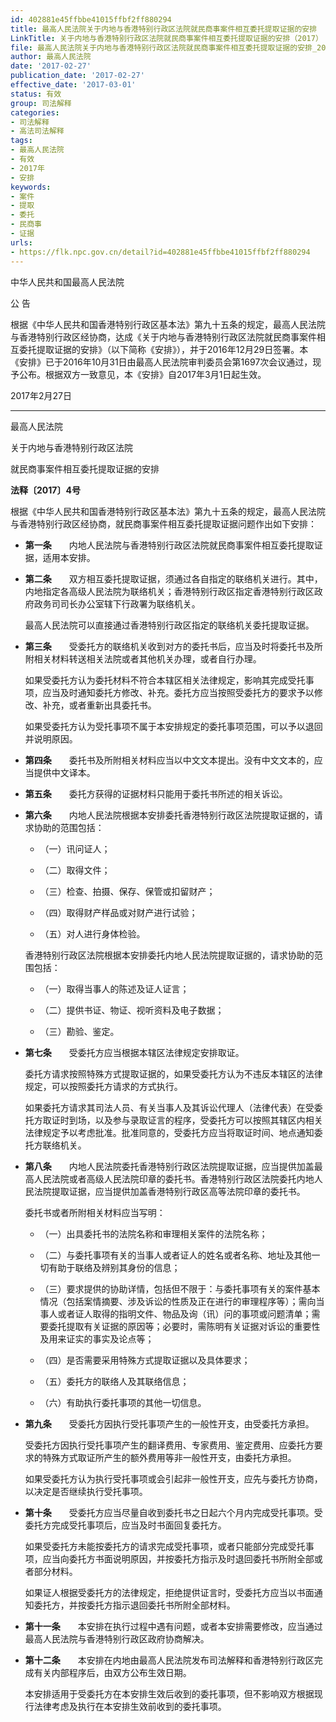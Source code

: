 ```yaml
---
id: 402881e45ffbbe41015ffbf2ff880294
title: 最高人民法院关于内地与香港特别行政区法院就民商事案件相互委托提取证据的安排
LinkTitle: 关于内地与香港特别行政区法院就民商事案件相互委托提取证据的安排（2017）
file: 最高人民法院关于内地与香港特别行政区法院就民商事案件相互委托提取证据的安排_20170227_402881e45ffbbe41015ffbf2ff880294.docx
author: 最高人民法院
date: '2017-02-27'
publication_date: '2017-02-27'
effective_date: '2017-03-01'
status: 有效
group: 司法解释
categories:
- 司法解释
- 高法司法解释
tags:
- 最高人民法院
- 有效
- 2017年
- 安排
keywords:
- 案件
- 提取
- 委托
- 民商事
- 证据
urls:
- https://flk.npc.gov.cn/detail?id=402881e45ffbbe41015ffbf2ff880294
---
```


中华人民共和国最高人民法院

公 告

根据《中华人民共和国香港特别行政区基本法》第九十五条的规定，最高人民法院与香港特别行政区经协商，达成《关于内地与香港特别行政区法院就民商事案件相互委托提取证据的安排》（以下简称《安排》），并于2016年12月29日签署。本《安排》已于2016年10月31日由最高人民法院审判委员会第1697次会议通过，现予公布。根据双方一致意见，本《安排》自2017年3月1日起生效。

2017年2月27日

---

最高人民法院

关于内地与香港特别行政区法院

就民商事案件相互委托提取证据的安排

**法释〔2017〕4号**

根据《中华人民共和国香港特别行政区基本法》第九十五条的规定，最高人民法院与香港特别行政区经协商，就民商事案件相互委托提取证据问题作出如下安排：

- **第一条**　　内地人民法院与香港特别行政区法院就民商事案件相互委托提取证据，适用本安排。

- **第二条**　　双方相互委托提取证据，须通过各自指定的联络机关进行。其中，内地指定各高级人民法院为联络机关；香港特别行政区指定香港特别行政区政府政务司司长办公室辖下行政署为联络机关。

  最高人民法院可以直接通过香港特别行政区指定的联络机关委托提取证据。

- **第三条**　　受委托方的联络机关收到对方的委托书后，应当及时将委托书及所附相关材料转送相关法院或者其他机关办理，或者自行办理。

  如果受委托方认为委托材料不符合本辖区相关法律规定，影响其完成受托事项，应当及时通知委托方修改、补充。委托方应当按照受委托方的要求予以修改、补充，或者重新出具委托书。

  如果受委托方认为受托事项不属于本安排规定的委托事项范围，可以予以退回并说明原因。

- **第四条**　　委托书及所附相关材料应当以中文文本提出。没有中文文本的，应当提供中文译本。

- **第五条**　　委托方获得的证据材料只能用于委托书所述的相关诉讼。

- **第六条**　　内地人民法院根据本安排委托香港特别行政区法院提取证据的，请求协助的范围包括：

  - （一）讯问证人；

  - （二）取得文件；

  - （三）检查、拍摄、保存、保管或扣留财产；

  - （四）取得财产样品或对财产进行试验；

  - （五）对人进行身体检验。

  香港特别行政区法院根据本安排委托内地人民法院提取证据的，请求协助的范围包括：

  - （一）取得当事人的陈述及证人证言；

  - （二）提供书证、物证、视听资料及电子数据；

  - （三）勘验、鉴定。

- **第七条**　　受委托方应当根据本辖区法律规定安排取证。

  委托方请求按照特殊方式提取证据的，如果受委托方认为不违反本辖区的法律规定，可以按照委托方请求的方式执行。

  如果委托方请求其司法人员、有关当事人及其诉讼代理人（法律代表）在受委托方取证时到场，以及参与录取证言的程序，受委托方可以按照其辖区内相关法律规定予以考虑批准。批准同意的，受委托方应当将取证时间、地点通知委托方联络机关。

- **第八条**　　内地人民法院委托香港特别行政区法院提取证据，应当提供加盖最高人民法院或者高级人民法院印章的委托书。香港特别行政区法院委托内地人民法院提取证据，应当提供加盖香港特别行政区高等法院印章的委托书。

  委托书或者所附相关材料应当写明：

  - （一）出具委托书的法院名称和审理相关案件的法院名称；

  - （二）与委托事项有关的当事人或者证人的姓名或者名称、地址及其他一切有助于联络及辨别其身份的信息；

  - （三）要求提供的协助详情，包括但不限于：与委托事项有关的案件基本情况（包括案情摘要、涉及诉讼的性质及正在进行的审理程序等）；需向当事人或者证人取得的指明文件、物品及询（讯）问的事项或问题清单；需要委托提取有关证据的原因等；必要时，需陈明有关证据对诉讼的重要性及用来证实的事实及论点等；

  - （四）是否需要采用特殊方式提取证据以及具体要求；

  - （五）委托方的联络人及其联络信息；

  - （六）有助执行委托事项的其他一切信息。

- **第九条**　　受委托方因执行受托事项产生的一般性开支，由受委托方承担。

  受委托方因执行受托事项产生的翻译费用、专家费用、鉴定费用、应委托方要求的特殊方式取证所产生的额外费用等非一般性开支，由委托方承担。

  如果受委托方认为执行受托事项或会引起非一般性开支，应先与委托方协商，以决定是否继续执行受托事项。

- **第十条**　　受委托方应当尽量自收到委托书之日起六个月内完成受托事项。受委托方完成受托事项后，应当及时书面回复委托方。

  如果受委托方未能按委托方的请求完成受托事项，或者只能部分完成受托事项，应当向委托方书面说明原因，并按委托方指示及时退回委托书所附全部或者部分材料。

  如果证人根据受委托方的法律规定，拒绝提供证言时，受委托方应当以书面通知委托方，并按委托方指示退回委托书所附全部材料。

- **第十一条**　　本安排在执行过程中遇有问题，或者本安排需要修改，应当通过最高人民法院与香港特别行政区政府协商解决。

- **第十二条**　　本安排在内地由最高人民法院发布司法解释和香港特别行政区完成有关内部程序后，由双方公布生效日期。

  本安排适用于受委托方在本安排生效后收到的委托事项，但不影响双方根据现行法律考虑及执行在本安排生效前收到的委托事项。
